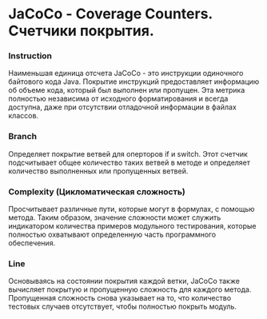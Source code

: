 # JaCoCo - Coverage Counters. Счетчики покрытия.

### Instruction
Наименьшая единица отсчета JaCoCo - это инструкции одиночного байтового кода Java. Покрытие инструкций предоставляет информацию об объеме кода, который был выполнен или пропущен. Эта метрика полностью независима от исходного форматирования и всегда доступна, даже при отсутствии отладочной информации в файлах классов.

### Branch
Определяет покрытие ветвей для оперторов if и switch. Этот счетчик подсчитывает общее количество таких ветвей в методе и определяет количество выполненных или пропущенных ветвей.

### Complexity (Цикломатическая сложность)
Просчитывает различные пути, которые могут в формулах, с помощью метода. Таким образом, значение сложности может служить индикатором количества примеров модульного тестирования, которые полностью охватывают определенную часть программного обеспечения. 

### Line
Основываясь на состоянии покрытия каждой ветки, JaCoCo также вычисляет покрытую и пропущенную сложность для каждого метода. Пропущенная сложность снова указывает на то, что количество тестовых случаев отсутствует, чтобы полностью покрыть модуль.
